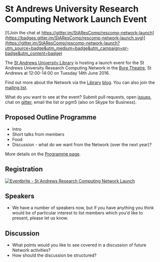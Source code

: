 # St Andrews University Research Computing Network Launch Event

[![Join the chat at https://gitter.im/StAResComp/rescomp-network-launch](https://badges.gitter.im/StAResComp/rescomp-network-launch.svg)](https://gitter.im/StAResComp/rescomp-network-launch?utm_source=badge&utm_medium=badge&utm_campaign=pr-badge&utm_content=badge)

The [St Andrews University Library](http://www.st-andrews.ac.uk/library) is hosting a launch event for the St Andrews University Research Computing Network in the [Byre Theatre](http://byretheatre.com), St Andrews at 12:00-14:00 on Tuesday 14th June 2016.

Find out more about the Network via the [Library](http://www.st-andrews.ac.uk/libraryblog/2016/02/do-you-write-software-for-research/) [blog](http://www.st-andrews.ac.uk/libraryblog/2016/03/research-computing-network-update/). You can also join the [mailing list](https://pat.st-andrews.ac.uk/mail/info/rescomp-network).

What do you want to see at the event? Submit pull requests, open [issues](https://github.com/StAResComp/rescomp-network-launch/issues), chat on [gitter](https://gitter.im/StAResComp/rescomp-network-launch), email the list or pgm5 (also on Skype for Business).

## Proposed Outline Programme

- Intro
- Short talks from members
- Food
- Discussion - what do we want from the Network (over the next year)?

More details on the [Programme page](https://github.com/StAResComp/rescomp-network-launch/blob/master/programme.md).

## Registration

<a href="http://www.eventbrite.co.uk/e/st-andrews-research-computing-network-launch-tickets-25542882449?ref=ebtnebregn" target="_blank"><img src="https://www.eventbrite.co.uk/custombutton?eid=25542882449" alt="Eventbrite - St Andrews Research Computing Network Launch" /></a>

## Speakers

- We have a number of speakers now, but if you have anything you think would be of particular interest to list members which you'd like to present, please let us know.

## Discussion

- What points would you like to see covered in a discussion of future Network activities?
- How should the discussion be structured?
